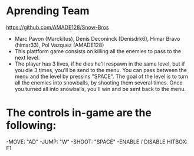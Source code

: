 # Aprending Team
https://github.com/AMADE128/Snow-Bros
- Marc Pavon (Marckitus), Denis Deconinck (Denisdrk6), Himar Bravo (himar33), Pol Vazquez (AMADE128)
- This plattform game consists on killing all the enemies to pass to the next level.
- The player has 3 lives, if he dies he'll respawn in the same level, but if you die 3 times, you'll be send to the menu. You can pass between the menu and the level by pressins "SPACE". The goal of the level is to turn all the enemies into snowballs, by shooting them several times. Once you turned all into snowballs, you'll win and be sent back to the menu.
# The controls in-game are the following:

-MOVE: "AD"
-JUMP: "W"
-SHOOT: "SPACE"
-ENABLE / DISABLE HITBOX: F1